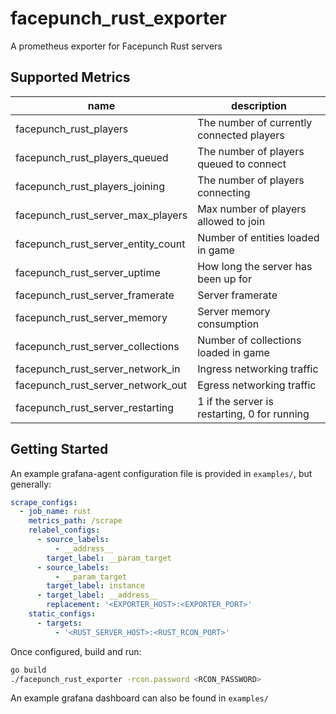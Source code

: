 # facepunch_rust_exporter

A prometheus exporter for Facepunch Rust servers

## Supported Metrics

| name         | description                                         |
|--------------|-----------------------------------------------------|
| facepunch_rust_players | The number of currently connected players |
| facepunch_rust_players_queued | The number of players queued to connect |
| facepunch_rust_players_joining | The number of players connecting |
| facepunch_rust_server_max_players | Max number of players allowed to join |
| facepunch_rust_server_entity_count | Number of entities loaded in game |
| facepunch_rust_server_uptime | How long the server has been up for |
| facepunch_rust_server_framerate | Server framerate |
| facepunch_rust_server_memory | Server memory consumption |
| facepunch_rust_server_collections | Number of collections loaded in game |
| facepunch_rust_server_network_in | Ingress networking traffic |
| facepunch_rust_server_network_out | Egress networking traffic |
| facepunch_rust_server_restarting | 1 if the server is restarting, 0 for running |

## Getting Started

An example grafana-agent configuration file is provided in `examples/`, but generally:

```yaml
scrape_configs:
  - job_name: rust
    metrics_path: /scrape
    relabel_configs:
      - source_labels:
          - __address__
        target_label: __param_target
      - source_labels:
          - __param_target
        target_label: instance
      - target_label: __address__
        replacement: '<EXPORTER_HOST>:<EXPORTER_PORT>'
    static_configs:
      - targets:
          - '<RUST_SERVER_HOST>:<RUST_RCON_PORT>'
```

Once configured, build and run:

```sh
go build
./facepunch_rust_exporter -rcon.password <RCON_PASSWORD>
```

An example grafana dashboard can also be found in `examples/`